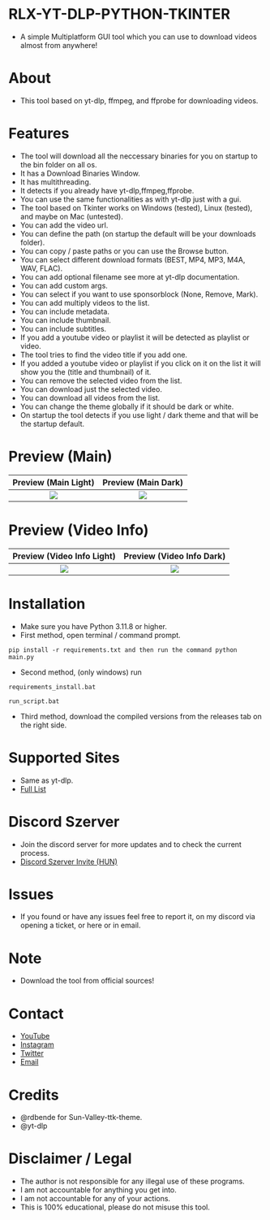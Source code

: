 # RLX-YT-DLP-PYTHON-TKINTER
 - A simple Multiplatform GUI tool which you can use to download videos almost from anywhere!

# About
 - This tool based on yt-dlp, ffmpeg, and ffprobe for downloading videos.

# Features
 - The tool will download all the neccessary binaries for you on startup to the bin folder on all os.
 - It has a Download Binaries Window.
 - It has multithreading.
 - It detects if you already have yt-dlp,ffmpeg,ffprobe.
 - You can use the same functionalities as with yt-dlp just with a gui.
 - The tool based on Tkinter works on Windows (tested), Linux (tested), and maybe on Mac (untested).
 - You can add the video url.
 - You can define the path (on startup the default will be your downloads folder).
 - You can copy / paste paths or you can use the Browse button.
 - You can select different download formats (BEST, MP4, MP3, M4A, WAV, FLAC).
 - You can add optional filename see more at yt-dlp documentation.
 - You can add custom args.
 - You can select if you want to use sponsorblock (None, Remove, Mark).
 - You can add multiply videos to the list.
 - You can include metadata.
 - You can include thumbnail.
 - You can include subtitles.
 - If you add a youtube video or playlist it will be detected as playlist or video.
 - The tool tries to find the video title if you add one.
 - If you added a youtube video or playlist if you click on it on the list it will show you the (title and thumbnail) of it.
 - You can remove the selected video from the list.
 - You can download just the selected video.
 - You can download all videos from the list.
 - You can change the theme globally if it should be dark or white.
 - On startup the tool detects if you use light / dark theme and that will be the startup default.

# Preview (Main)

Preview (Main Light)                                     |                                     Preview (Main Dark)
:-------------------------------------------------------:|:-------------------------------------------------------:
![](https://i.ibb.co/fqkCd2p/rlx-yt-dlp-main-light.png)  |  ![](https://i.ibb.co/NYrkDFC/rlx-yt-dlp-main-dark.png)

# Preview (Video Info)

Preview (Video Info Light)                                     |                                     Preview (Video Info Dark)
:-------------------------------------------------------------:|:-------------------------------------------------------------:
![](https://i.ibb.co/chfDxv2/rlx-yt-dlp-video-info-light.png)  |  ![](https://i.ibb.co/VWKsPVB/rlx-yt-dlp-video-info-dark.png)

# Installation
 - Make sure you have Python 3.11.8 or higher.<br/>
 - First method, open terminal / command prompt.
 ```
 pip install -r requirements.txt and then run the command python main.py
 ```
 - Second method, (only windows) run 
 ```
 requirements_install.bat
 ```
 ```
 run_script.bat
 ```
 - Third method, download the compiled versions from the releases tab on the right side.

# Supported Sites
 - Same as yt-dlp.
 - [Full List](https://github.com/yt-dlp/yt-dlp/blob/master/supportedsites.md)

# Discord Szerver
 - Join the discord server for more updates and to check the current process.
 - [Discord Szerver Invite (HUN)](https://discord.gg/r96jeQgaFX)

# Issues
 - If you found or have any issues feel free to report it, on my discord via opening a ticket, or here or in email.

# Note
 - Download the tool from official sources!

# Contact
 - [YouTube](https://www.youtube.com/channel/UC9SLDHrT6la3TLMl0FCbA_g)
 - [Instagram](https://www.instagram.com/raczalex99/)
 - [Twitter](https://twitter.com/raczalexvagyok)
 - [Email](raczalex@proton.me)

# Credits
 - @rdbende for Sun-Valley-ttk-theme.
 - @yt-dlp

# Disclaimer / Legal
 - The author is not responsible for any illegal use of these programs.<br/>
 - I am not accountable for anything you get into.<br/>
 - I am not accountable for any of your actions.<br/>
 - This is 100% educational, please do not misuse this tool.<br/>
